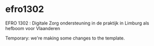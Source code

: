 # efro1302
EFRO 1302 : Digitale Zorg ondersteuning in de praktijk in Limburg als hefboom voor Vlaanderen

Temporary: we're making some changes to the template.
